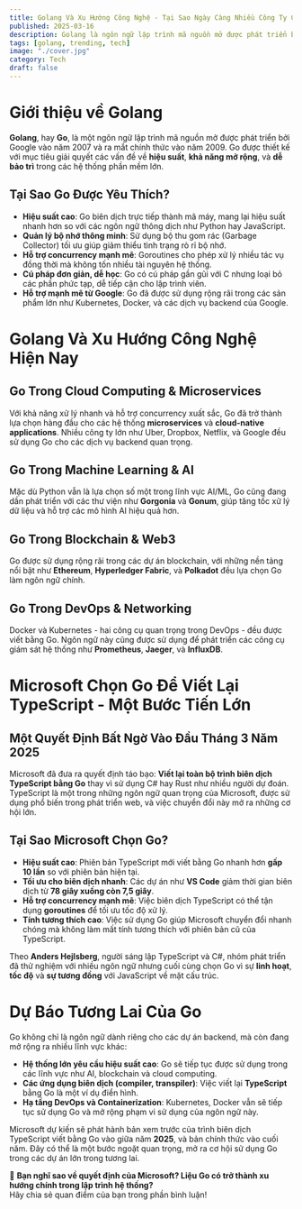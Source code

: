 ```yaml
---
title: Golang Và Xu Hướng Công Nghệ - Tại Sao Ngày Càng Nhiều Công Ty Chọn Go?
published: 2025-03-16
description: Golang là ngôn ngữ lập trình mã nguồn mở được phát triển bởi Google vào năm 2007 và ra mắt chính thức vào năm 2009. Go được thiết kế để giải quyết các vấn đề về hiệu suất, khả năng mở rộng và dễ bảo trì trong các hệ thống phần mềm lớn. Hãy cùng tìm hiểu cách sử dụng chúng để quản lý mã nguồn hiệu quả hơn!
tags: [golang, trending, tech]
image: "./cover.jpg"
category: Tech
draft: false
---
```


# **Giới thiệu về Golang**
**Golang**, hay **Go**, là một ngôn ngữ lập trình mã nguồn mở được phát triển bởi Google vào năm 2007 và ra mắt chính thức vào năm 2009. Go được thiết kế với mục tiêu giải quyết các vấn đề về **hiệu suất**, **khả năng mở rộng**, và **dễ bảo trì** trong các hệ thống phần mềm lớn.

## **Tại Sao Go Được Yêu Thích?**
- **Hiệu suất cao**: Go biên dịch trực tiếp thành mã máy, mang lại hiệu suất nhanh hơn so với các ngôn ngữ thông dịch như Python hay JavaScript.
- **Quản lý bộ nhớ thông minh**: Sử dụng bộ thu gom rác (Garbage Collector) tối ưu giúp giảm thiểu tình trạng rò rỉ bộ nhớ.
- **Hỗ trợ concurrency mạnh mẽ**: Goroutines cho phép xử lý nhiều tác vụ đồng thời mà không tốn nhiều tài nguyên hệ thống.
- **Cú pháp đơn giản, dễ học**: Go có cú pháp gần gũi với C nhưng loại bỏ các phần phức tạp, dễ tiếp cận cho lập trình viên.
- **Hỗ trợ mạnh mẽ từ Google**: Go đã được sử dụng rộng rãi trong các sản phẩm lớn như Kubernetes, Docker, và các dịch vụ backend của Google.

# **Golang Và Xu Hướng Công Nghệ Hiện Nay**

## **Go Trong Cloud Computing & Microservices**
Với khả năng xử lý nhanh và hỗ trợ concurrency xuất sắc, Go đã trở thành lựa chọn hàng đầu cho các hệ thống **microservices** và **cloud-native applications**. Nhiều công ty lớn như Uber, Dropbox, Netflix, và Google đều sử dụng Go cho các dịch vụ backend quan trọng.

## **Go Trong Machine Learning & AI**
Mặc dù Python vẫn là lựa chọn số một trong lĩnh vực AI/ML, Go cũng đang dần phát triển với các thư viện như **Gorgonia** và **Gonum**, giúp tăng tốc xử lý dữ liệu và hỗ trợ các mô hình AI hiệu quả hơn.

## **Go Trong Blockchain & Web3**
Go được sử dụng rộng rãi trong các dự án blockchain, với những nền tảng nổi bật như **Ethereum**, **Hyperledger Fabric**, và **Polkadot** đều lựa chọn Go làm ngôn ngữ chính.

## **Go Trong DevOps & Networking**
Docker và Kubernetes - hai công cụ quan trọng trong DevOps - đều được viết bằng Go. Ngôn ngữ này cũng được sử dụng để phát triển các công cụ giám sát hệ thống như **Prometheus**, **Jaeger**, và **InfluxDB**.

# **Microsoft Chọn Go Để Viết Lại TypeScript - Một Bước Tiến Lớn**

## **Một Quyết Định Bất Ngờ Vào Đầu Tháng 3 Năm 2025**

Microsoft đã đưa ra quyết định táo bạo: **Viết lại toàn bộ trình biên dịch TypeScript bằng Go** thay vì sử dụng C# hay Rust như nhiều người dự đoán. TypeScript là một trong những ngôn ngữ quan trọng của Microsoft, được sử dụng phổ biến trong phát triển web, và việc chuyển đổi này mở ra những cơ hội lớn.

## **Tại Sao Microsoft Chọn Go?**
- **Hiệu suất cao**: Phiên bản TypeScript mới viết bằng Go nhanh hơn **gấp 10 lần** so với phiên bản hiện tại.
- **Tối ưu cho biên dịch nhanh**: Các dự án như **VS Code** giảm thời gian biên dịch từ **78 giây xuống còn 7,5 giây**.
- **Hỗ trợ concurrency mạnh mẽ**: Việc biên dịch TypeScript có thể tận dụng **goroutines** để tối ưu tốc độ xử lý.
- **Tính tương thích cao**: Việc sử dụng Go giúp Microsoft chuyển đổi nhanh chóng mà không làm mất tính tương thích với phiên bản cũ của TypeScript.

Theo **Anders Hejlsberg**, người sáng lập TypeScript và C#, nhóm phát triển đã thử nghiệm với nhiều ngôn ngữ nhưng cuối cùng chọn Go vì sự **linh hoạt**, **tốc độ** và **sự tương đồng** với JavaScript về mặt cấu trúc.

# **Dự Báo Tương Lai Của Go**

Go không chỉ là ngôn ngữ dành riêng cho các dự án backend, mà còn đang mở rộng ra nhiều lĩnh vực khác:

- **Hệ thống lớn yêu cầu hiệu suất cao**: Go sẽ tiếp tục được sử dụng trong các lĩnh vực như AI, blockchain và cloud computing.
- **Các ứng dụng biên dịch (compiler, transpiler)**: Việc viết lại **TypeScript** bằng Go là một ví dụ điển hình.
- **Hạ tầng DevOps và Containerization**: Kubernetes, Docker vẫn sẽ tiếp tục sử dụng Go và mở rộng phạm vi sử dụng của ngôn ngữ này.

Microsoft dự kiến sẽ phát hành bản xem trước của trình biên dịch TypeScript viết bằng Go vào giữa năm **2025**, và bản chính thức vào cuối năm. Đây có thể là một bước ngoặt quan trọng, mở ra cơ hội sử dụng Go trong các dự án lớn trong tương lai.

🚀 **Bạn nghĩ sao về quyết định của Microsoft? Liệu Go có trở thành xu hướng chính trong lập trình hệ thống?**  
Hãy chia sẻ quan điểm của bạn trong phần bình luận!